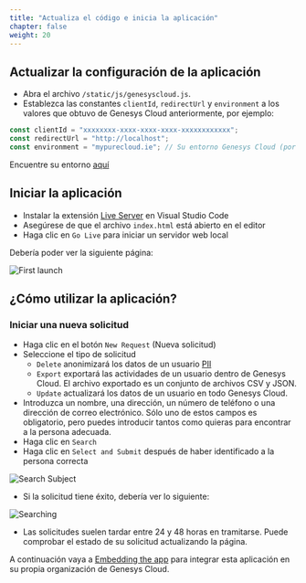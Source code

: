 ```yaml
---
title: "Actualiza el código e inicia la aplicación"
chapter: false
weight: 20
---
```


## Actualizar la configuración de la aplicación

- Abra el archivo `/static/js/genesyscloud.js`.
- Establezca las constantes `clientId`, `redirectUrl` y `environment` a los valores que obtuvo de Genesys Cloud anteriormente, por ejemplo:

```js
const clientId = "xxxxxxxx-xxxx-xxxx-xxxx-xxxxxxxxxxxx";
const redirectUrl = "http://localhost";
const environment = "mypurecloud.ie"; // Su entorno Genesys Cloud (por ejemplo, mypurecloud.com, mypurecloud.de)
```

Encuentre su entorno [aquí](https://developer.genesys.cloud/platform/api/)

## Iniciar la aplicación

- Instalar la extensión [Live Server](https://marketplace.visualstudio.com/items?itemName=ritwickdey.LiveServer) en Visual Studio Code
- Asegúrese de que el archivo `index.html` está abierto en el editor
- Haga clic en `Go Live` para iniciar un servidor web local

Debería poder ver la siguiente página:

![First launch](../images/app_first_launch.jpg)

## ¿Cómo utilizar la aplicación?

### Iniciar una nueva solicitud

- Haga clic en el botón `New Request` (Nueva solicitud)
- Seleccione el tipo de solicitud
  - `Delete` anonimizará los datos de un usuario [PII](https://en.wikipedia.org/wiki/Personal_data)
  - `Export` exportará las actividades de un usuario dentro de Genesys Cloud. El archivo exportado es un conjunto de archivos CSV y JSON.
  - `Update` actualizará los datos de un usuario en todo Genesys Cloud.
- Introduzca un nombre, una dirección, un número de teléfono o una dirección de correo electrónico. Sólo uno de estos campos es obligatorio, pero puedes introducir tantos como quieras para encontrar a la persona adecuada.
- Haga clic en `Search`
- Haga clic en  `Select and Submit` después de haber identificado a la persona correcta

![Search Subject](../images/app_search_subject.jpg)

- Si la solicitud tiene éxito, debería ver lo siguiente:

![Searching](../images/app_searching.jpg)

- Las solicitudes suelen tardar entre 24 y 48 horas en tramitarse. Puede comprobar el estado de su solicitud actualizando la página.

A continuación vaya a [Embedding the app](30_third.html) para integrar esta aplicación en su propia organización de Genesys Cloud.
